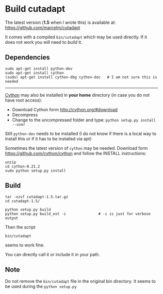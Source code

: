 Build cutadapt
================

The latest version (__1.5__ when I wrote this) is available at: 
<https://github.com/marcelm/cutadapt>


It comes with a compiled `bin/cutadapt` which may be used directly. 
If it does not work you will need to _build_ it.

Dependencies
------------

    sudo apt-get install python-dev
    sudo apt-get install cython 
    (sudo) apt-get install cython-dbg cython-doc   # I am not sure this is needed 

----

[Cython](http://cython.org/) may also be installed in __your home__ directory (in case you do not have root access):

- Download Cython form <http://cython.org/#download>
- Decompress 
- Change to the uncompressed folder and type: `python setup.py install --user`

Still `python-dev` needs to be installed (I do not know if there is a local way to install this or if it has to be installed via apt)

Sometimes the latest version of `cython` may be needed. 
Download form <https://github.com/cython/cython> and follow the INSTALL instructions:
    
    unzip 
    cd cython-0.21.2
    sudo python setup.py install



Build
----------------

    tar -xzvf cutadapt-1.5.tar.gz 
    cd cutadapt-1.5/
    
    python setup.py build
    python setup.py build_ext -i               # -i is just for verbose output
    
<!--     
    cp bin/_preamble.py build/scripts-2.7/     # this is needed for a custom installation


Then the script 

    build/scripts-2.7/cutadapt
-->

Then the script 

    bin/cutadapt

seems to work fine. 

You can directly call it or include it in your path.



Note
--------------------

Do not remove the `bin/cutadapt` file in the original bin directory. It seems to be used during the `python setup.py`

